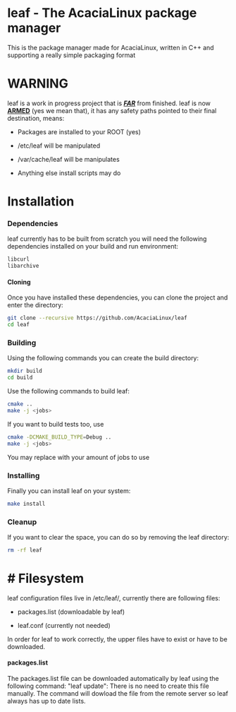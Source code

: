 # leaf - The AcaciaLinux package manager

This is the package manager made for AcaciaLinux, written in C++ and supporting a really simple packaging format

# WARNING

leaf is a work in progress project that is **<u>*FAR*</u>** from finished. leaf is now **<u>ARMED</u>** (yes we mean that), it has any safety paths pointed to their final destination, means:

- Packages are installed to your ROOT (yes)

- /etc/leaf will be manipulated

- /var/cache/leaf will be manipulates

- Anything else install scripts may do

# Installation

### Dependencies

leaf currently has to be built from scratch you will need the following dependencies installed on your build and run environment:

```bash
libcurl
libarchive
```

#### Cloning

Once you have installed these dependencies, you can clone the project and enter the directory:

```bash
git clone --recursive https://github.com/AcaciaLinux/leaf
cd leaf
```

### Building

Using the following commands you can create the build directory:

```bash
mkdir build
cd build
```

Use the following commands to build leaf:

```bash
cmake ..
make -j <jobs>
```

If you want to build tests too, use

```bash
cmake -DCMAKE_BUILD_TYPE=Debug ..
make -j <jobs>
```

You may replace <jobs> with your amount of jobs to use

### Installing

Finally you can install leaf on your system:

```bash
make install
```

### Cleanup

If you want to clear the space, you can do so by removing the leaf directory:

```bash
rm -rf leaf
```

# # Filesystem

leaf configuration files live in /etc/leaf/, currently there are following files:

- packages.list (downloadable by leaf)

- leaf.conf (currently not needed)

In order for leaf to work correctly, the upper files have to exist or have to be downloaded.

#### packages.list

The packages.list file can be downloaded automatically by leaf using the following command: "leaf update": There is no need to create this file manually. The command will dowload the file from the remote server so leaf always has up to date lists.